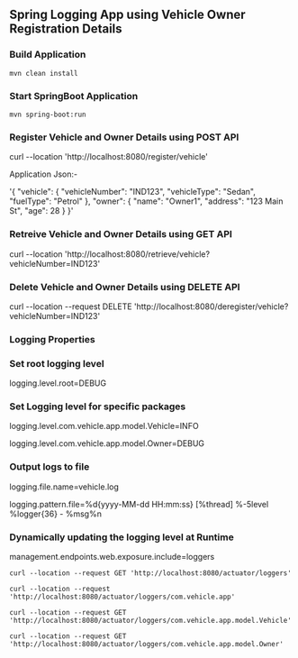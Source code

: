## Spring Logging App using Vehicle Owner Registration Details

### Build Application
```
mvn clean install
```

### Start SpringBoot Application
```
mvn spring-boot:run
```

### Register Vehicle and Owner Details using POST API

curl --location 'http://localhost:8080/register/vehicle'

Application Json:-

'{
    "vehicle": {
    "vehicleNumber": "IND123",
    "vehicleType": "Sedan",
    "fuelType": "Petrol"
    },
    "owner": {
    "name": "Owner1",
    "address": "123 Main St",
    "age": 28
    }
}'

### Retreive Vehicle and Owner Details using GET API

curl --location 'http://localhost:8080/retrieve/vehicle?vehicleNumber=IND123'

### Delete Vehicle and Owner Details using DELETE API

curl --location --request DELETE 'http://localhost:8080/deregister/vehicle?vehicleNumber=IND123'

### Logging Properties

### Set root logging level
logging.level.root=DEBUG

### Set Logging level for specific packages
logging.level.com.vehicle.app.model.Vehicle=INFO

logging.level.com.vehicle.app.model.Owner=DEBUG

### Output logs to file
logging.file.name=vehicle.log

logging.pattern.file=%d{yyyy-MM-dd HH:mm:ss} [%thread] %-5level %logger{36} - %msg%n

### Dynamically updating the logging level at Runtime
management.endpoints.web.exposure.include=loggers

```
curl --location --request GET 'http://localhost:8080/actuator/loggers'
```
```
curl --location --request 'http://localhost:8080/actuator/loggers/com.vehicle.app'
```
```
curl --location --request GET 'http://localhost:8080/actuator/loggers/com.vehicle.app.model.Vehicle'
```
```
curl --location --request GET 'http://localhost:8080/actuator/loggers/com.vehicle.app.model.Owner'
```